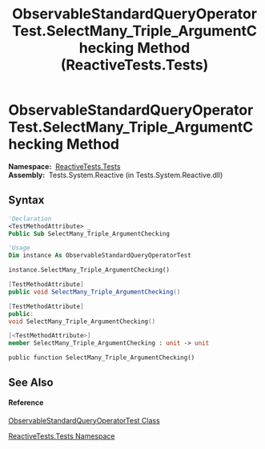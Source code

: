 ﻿---
title: ObservableStandardQueryOperatorTest.SelectMany_Triple_ArgumentChecking Method  (ReactiveTests.Tests)
TOCTitle: SelectMany_Triple_ArgumentChecking Method
ms:assetid: M:ReactiveTests.Tests.ObservableStandardQueryOperatorTest.SelectMany_Triple_ArgumentChecking
ms:mtpsurl: https://msdn.microsoft.com/en-us/library/reactivetests.tests.observablestandardqueryoperatortest.selectmany_triple_argumentchecking(v=VS.103)
ms:contentKeyID: 36619689
ms.date: 06/28/2011
mtps_version: v=VS.103
f1_keywords:
- ReactiveTests.Tests.ObservableStandardQueryOperatorTest.SelectMany_Triple_ArgumentChecking
dev_langs:
- CSharp
- JScript
- VB
- FSharp
- c++
---

# ObservableStandardQueryOperatorTest.SelectMany\_Triple\_ArgumentChecking Method

**Namespace:**  [ReactiveTests.Tests](hh289046\(v=vs.103\).md)  
**Assembly:**  Tests.System.Reactive (in Tests.System.Reactive.dll)

## Syntax

``` vb
'Declaration
<TestMethodAttribute> _
Public Sub SelectMany_Triple_ArgumentChecking
```

``` vb
'Usage
Dim instance As ObservableStandardQueryOperatorTest

instance.SelectMany_Triple_ArgumentChecking()
```

``` csharp
[TestMethodAttribute]
public void SelectMany_Triple_ArgumentChecking()
```

``` c++
[TestMethodAttribute]
public:
void SelectMany_Triple_ArgumentChecking()
```

``` fsharp
[<TestMethodAttribute>]
member SelectMany_Triple_ArgumentChecking : unit -> unit 
```

``` jscript
public function SelectMany_Triple_ArgumentChecking()
```

## See Also

#### Reference

[ObservableStandardQueryOperatorTest Class](hh288944\(v=vs.103\).md)

[ReactiveTests.Tests Namespace](hh289046\(v=vs.103\).md)

